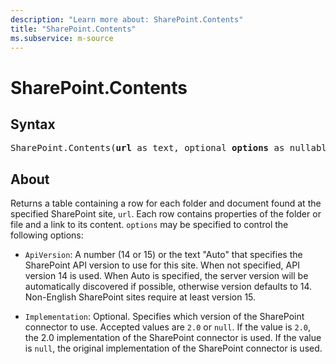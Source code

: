 ```yaml
---
description: "Learn more about: SharePoint.Contents"
title: "SharePoint.Contents"
ms.subservice: m-source
---
```

# SharePoint.Contents

## Syntax

<pre>
SharePoint.Contents(<b>url</b> as text, optional <b>options</b> as nullable record) as table
</pre>

## About

Returns a table containing a row for each folder and document found at the specified SharePoint site, `url`. Each row contains properties of the folder or file and a link to its content. `options` may be specified to control the following options:

* `ApiVersion`: A number (14 or 15) or the text "Auto" that specifies the SharePoint API version to use for this site. When not specified, API version 14 is used. When Auto is specified, the server version will be automatically discovered if possible, otherwise version defaults to 14. Non-English SharePoint sites require at least version 15.

* `Implementation`: Optional. Specifies which version of the SharePoint connector to use. Accepted values are `2.0` or `null`. If the value is `2.0`, the 2.0 implementation of the SharePoint connector is used. If the value is `null`, the original implementation of the SharePoint connector is used.

